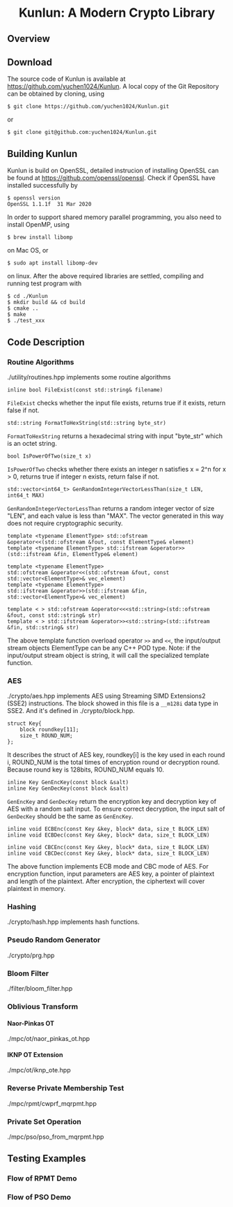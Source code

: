 <h1 align = "center">Kunlun: A Modern Crypto Library</h1>

## Overview


## Download
The source code of Kunlun is available at https://github.com/yuchen1024/Kunlun. A local copy of the Git Repository can be obtained by cloning, using
```
$ git clone https://github.com/yuchen1024/Kunlun.git
```
or
```
$ git clone git@github.com:yuchen1024/Kunlun.git
```

## Building Kunlun
Kunlun is build on OpenSSL, detailed instrucion of installing OpenSSL can be found at https://github.com/openssl/openssl. Check if OpenSSL have installed successfully by
```
$ openssl version
OpenSSL 1.1.1f  31 Mar 2020
```
In order to support shared memory parallel programming, you also need to install OpenMP, using
```
$ brew install libomp
```
on Mac OS, or
```
$ sudo apt install libomp-dev
```
on linux.
After the above required libraries are settled, compiling and running test program with

```
$ cd ./Kunlun
$ mkdir build && cd build
$ cmake ..
$ make
$ ./test_xxx 
```

## Code Description
### Routine Algorithms
./utility/routines.hpp implements some routine algorithms
```
inline bool FileExist(const std::string& filename)
```
`FileExist` checks whether the input file exists, returns true if it exists, return false if not.
```
std::string FormatToHexString(std::string byte_str)
```
`FormatToHexString` returns a hexadecimal string with input "byte_str" which is an octet string. 
```
bool IsPowerOfTwo(size_t x)
```
`IsPowerOfTwo` checks whether there exists an integer n satisfies x = 2^n for x > 0, returns true if integer n exists, return false if not.  
```
std::vector<int64_t> GenRandomIntegerVectorLessThan(size_t LEN, int64_t MAX)
```
`GenRandomIntegerVectorLessThan` returns a random integer vector of size "LEN", and each value is less than "MAX". The vector generated in this way does not require cryptographic security.   
```
template <typename ElementType> std::ofstream &operator<<(std::ofstream &fout, const ElementType& element)
template <typename ElementType> std::ifstream &operator>>(std::ifstream &fin, ElementType& element)

template <typename ElementType> 
std::ofstream &operator<<(std::ofstream &fout, const std::vector<ElementType>& vec_element)
template <typename ElementType> 
std::ifstream &operator>>(std::ifstream &fin, std::vector<ElementType>& vec_element)

template < > std::ofstream &operator<<<std::string>(std::ofstream &fout, const std::string& str)
template < > std::ifstream &operator>><std::string>(std::ifstream &fin, std::string& str)
```
The above template function overload operator `>>` and `<<`, the input/output stream objects ElementType can be any C++ POD type. Note: if the input/output stream object is string, it will call the specialized template function. 

### AES
./crypto/aes.hpp implements AES using Streaming SIMD Extensions2 (SSE2) instructions. The block showed in this file is a `__m128i` data type in SSE2. And it's defined in ./crypto/block.hpp.
```
struct Key{ 
    block roundkey[11]; 
    size_t ROUND_NUM; 
};
```
It describes the struct of AES key, roundkey[i] is the key used in each round i, ROUND_NUM is the total times of encryption round or decryption round. Because round key is 128bits, ROUND_NUM equals 10.
```
inline Key GenEncKey(const block &salt)
inline Key GenDecKey(const block &salt)
```
`GenEncKey` and `GenDecKey` return the encryption key and decryption key of AES with a random salt input. To ensure correct decryption, the input salt of `GenDecKey` should be the same as `GenEncKey`.
```
inline void ECBEnc(const Key &key, block* data, size_t BLOCK_LEN)
inline void ECBDec(const Key &key, block* data, size_t BLOCK_LEN) 

inline void CBCEnc(const Key &key, block* data, size_t BLOCK_LEN) 
inline void CBCDec(const Key &key, block* data, size_t BLOCK_LEN)
```
The above function implements ECB mode and CBC mode of AES. For encryption function, input parameters are AES key, a pointer of plaintext and length of the plaintext. After encryption, the ciphertext will cover plaintext in memory. 

### Hashing
./crypto/hash.hpp implements hash functions.


### Pseudo Random Generator 
./crypto/prg.hpp

### Bloom Filter
./filter/bloom_filter.hpp

### Oblivious Transform
#### Naor-Pinkas OT
./mpc/ot/naor_pinkas_ot.hpp

#### IKNP OT Extension
./mpc/ot/iknp_ote.hpp

### Reverse Private Membership Test
./mpc/rpmt/cwprf_mqrpmt.hpp

### Private Set Operation
./mpc/pso/pso_from_mqrpmt.hpp

## Testing Examples
### Flow of RPMT Demo

### Flow of PSO Demo